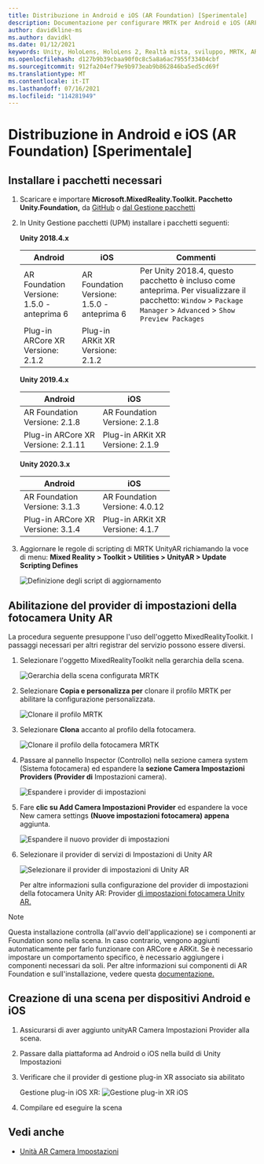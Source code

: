 ```yaml
---
title: Distribuzione in Android e iOS (AR Foundation) [Sperimentale]
description: Documentazione per configurare MRTK per Android e iOS (ARFoundation) in unity
author: davidkline-ms
ms.author: davidkl
ms.date: 01/12/2021
keywords: Unity, HoloLens, HoloLens 2, Realtà mista, sviluppo, MRTK, AR Core, AR Kit, iOS, IOS, Android, AR Foundation
ms.openlocfilehash: d127b9b39cbaa90f0c8c5a8a6ac7955f33404cbf
ms.sourcegitcommit: 912fa204ef79e9b973eab9b862846ba5ed5cd69f
ms.translationtype: MT
ms.contentlocale: it-IT
ms.lasthandoff: 07/16/2021
ms.locfileid: "114281949"
---
```

# <a name="deploying-to-android-and-ios-ar-foundation-experimental"></a>Distribuzione in Android e iOS (AR Foundation) [Sperimentale]

## <a name="install-required-packages"></a>Installare i pacchetti necessari

1. Scaricare e importare **Microsoft.MixedReality.Toolkit. Pacchetto Unity.Foundation,** da [GitHub](https://github.com/microsoft/MixedRealityToolkit-Unity/releases/) o [dal Gestione pacchetti](../configuration/usingupm.md)

1. In Unity Gestione pacchetti (UPM) installare i pacchetti seguenti:

    **Unity 2018.4.x**

    | **Android** | **iOS** | Commenti |
    | --- | --- | --- |
    | AR Foundation  <br/> Versione: 1.5.0 - anteprima 6 | AR Foundation  <br/> Versione: 1.5.0 - anteprima 6 | Per Unity 2018.4, questo pacchetto è incluso come anteprima. Per visualizzare il pacchetto: `Window` > `Package Manager` > `Advanced` > `Show Preview Packages` |
    | Plug-in ARCore XR <br/> Versione: 2.1.2 | Plug-in ARKit XR <br/> Versione: 2.1.2 | |

    **Unity 2019.4.x**

    | **Android** | **iOS** |
    | --- | --- |
    | AR Foundation  <br/> Versione: 2.1.8 |  AR Foundation  <br/> Versione: 2.1.8 |
    | Plug-in ARCore XR <br/> Versione: 2.1.11 | Plug-in ARKit XR <br/> Versione: 2.1.9 |

    **Unity 2020.3.x**

    | **Android** | **iOS** |
    | --- | --- |
    | AR Foundation  <br/> Versione: 3.1.3 |  AR Foundation  <br/> Versione: 4.0.12 |
    | Plug-in ARCore XR <br/> Versione: 3.1.4 | Plug-in ARKit XR <br/> Versione: 4.1.7 |

1. Aggiornare le regole di scripting di MRTK UnityAR richiamando la voce di menu: **Mixed Reality > Toolkit > Utilities > UnityAR > Update Scripting Defines**

    ![Definizione degli script di aggiornamento](../features/images/UpdateScriptingDefineUnityAR.png)


## <a name="enabling-the-unity-ar-camera-settings-provider"></a>Abilitazione del provider di impostazioni della fotocamera Unity AR

La procedura seguente presuppone l'uso dell'oggetto MixedRealityToolkit. I passaggi necessari per altri registrar del servizio possono essere diversi.

1. Selezionare l'oggetto MixedRealityToolkit nella gerarchia della scena.

    ![Gerarchia della scena configurata MRTK](../features/images/MRTK_ConfiguredHierarchy.png)

1. Selezionare **Copia e personalizza per** clonare il profilo MRTK per abilitare la configurazione personalizzata.

    ![Clonare il profilo MRTK](../features/images/camera-system/CloneProfileARFoundation.png)

1. Selezionare **Clona** accanto al profilo della fotocamera.

    ![Clonare il profilo della fotocamera MRTK](../features/images/camera-system/CloneCameraProfileARFoundation.png)

1. Passare al pannello Inspector (Controllo) nella sezione camera system (Sistema fotocamera) ed espandere la **sezione Camera Impostazioni Providers (Provider di** Impostazioni camera).

    ![Espandere i provider di impostazioni](../features/images/camera-system/ExpandProviders.png)

1. Fare **clic su Add Camera Impostazioni Provider** ed espandere la voce New camera settings **(Nuove impostazioni fotocamera) appena** aggiunta.

    ![Espandere il nuovo provider di impostazioni](../features/images/camera-system/ExpandNewProvider.png)

1. Selezionare il provider di servizi di Impostazioni di Unity AR

    ![Selezionare il provider di impostazioni di Unity AR](../features/images/camera-system/SelectUnityArSettings.png)

    Per altre informazioni sulla configurazione del provider di impostazioni della fotocamera Unity AR: Provider [di impostazioni fotocamera Unity AR.](../features/camera-system/unity-ar-camera-settings.md)

> [!NOTE]
> Questa installazione controlla (all'avvio dell'applicazione) se i componenti ar Foundation sono nella scena. In caso contrario, vengono aggiunti automaticamente per farlo funzionare con ARCore e ARKit.
> Se è necessario impostare un comportamento specifico, è necessario aggiungere i componenti necessari da soli.
> Per altre informazioni sui componenti di AR Foundation e sull'installazione, vedere questa [documentazione.](https://docs.unity3d.com/Packages/com.unity.xr.arfoundation@2.2/manual/index.html#samples)

## <a name="building-a-scene-for-android-and-ios-devices"></a>Creazione di una scena per dispositivi Android e iOS

1. Assicurarsi di aver aggiunto unityAR Camera Impostazioni Provider alla scena.

1. Passare dalla piattaforma ad Android o iOS nella build di Unity Impostazioni

1. Verificare che il provider di gestione plug-in XR associato sia abilitato

    Gestione plug-in iOS XR:  ![ Gestione plug-in XR iOS](../features/images/XRManagementiOS.png)

1. Compilare ed eseguire la scena

## <a name="see-also"></a>Vedi anche

- [Unità AR Camera Impostazioni](../features/camera-system/unity-ar-camera-settings.md)
